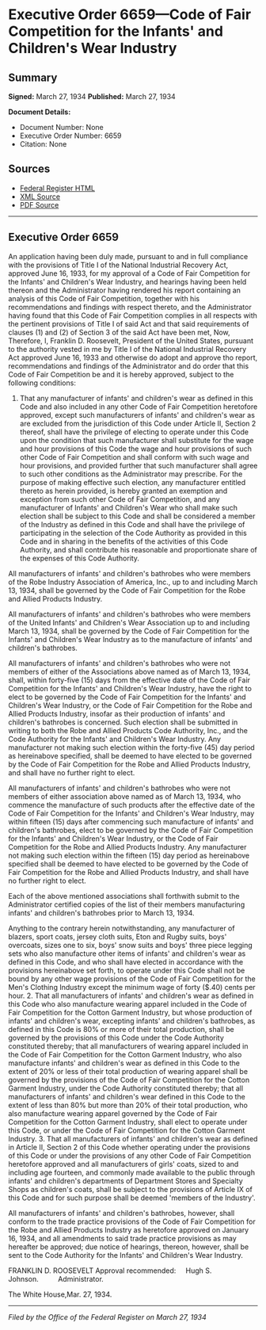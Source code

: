 # Executive Order 6659—Code of Fair Competition for the Infants' and Children's Wear Industry

## Summary

**Signed:** March 27, 1934
**Published:** March 27, 1934

**Document Details:**
- Document Number: None
- Executive Order Number: 6659
- Citation: None

## Sources
- [Federal Register HTML](https://www.presidency.ucsb.edu/documents/executive-order-6659-code-fair-competition-for-the-infants-and-childrens-wear-industry)
- [XML Source](None)
- [PDF Source](None)

---

## Executive Order 6659

An application having been duly made, pursuant to and in full compliance with the provisions of Title I of the National Industrial Recovery Act, approved June 16, 1933, for my approval of a Code of Fair Competition for the Infants' and Children's Wear Industry, and hearings having been held thereon and the Administrator having rendered his report containing an analysis of this Code of Fair Competition, together with his recommendations and findings with respect thereto, and the Administrator having found that this Code of Fair Competition complies in all respects with the pertinent provisions of Title I of said Act and that said requirements of clauses (1) and (2) of Section 3 of the said Act have been met,
Now, Therefore, I, Franklin D. Roosevelt, President of the United States, pursuant to the authority vested in me by Title I of the National Industrial Recovery Act approved June 16, 1933 and otherwise do adopt and approve tho report, recommendations and findings of the Administrator and do order that this Code of Fair Competition be and it is hereby approved, subject to the following conditions:
1. That any manufacturer of infants' and children's wear as defined in this Code and also included in any other Code of Fair Competition heretofore approved, except such manufacturers of infants' and children's wear as are excluded from the jurisdiction of this Code under Article II, Section 2 thereof, shall have the privilege of electing to operate under this Code upon the condition that such manufacturer shall substitute for the wage and hour provisions of this Code the wage and hour provisions of such other Code of Fair Competition and shall conform with such wage and hour provisions, and provided further that such manufacturer shall agree to such other conditions as the Administrator may prescribe. For the purpose of making effective such election, any manufacturer entitled thereto as herein provided, is hereby granted an exemption and exception from such other Code of Fair Competition, and any manufacturer of Infants' and Children's Wear who shall make such election shall be subject to this Code and shall be considered a member of the Industry as defined in this Code and shall have the privilege of participating in the selection of the Code Authority as provided in this Code and in sharing in the benefits of the activities of this Code Authority, and shall contribute his reasonable and proportionate share of the expenses of this Code Authority.

All manufacturers of infants' and children's bathrobes who were members of the Robe Industry Association of America, Inc., up to and including March 13, 1934, shall be governed by the Code of Fair Competition for the Robe and Allied Products Industry.

All manufacturers of infants' and children's bathrobes who were members of the United Infants' and Children's Wear Association up to and including March 13, 1934, shall be governed by the Code of Fair Competition for the Infants' and Children's Wear Industry as to the manufacture of infants' and children's bathrobes.

All manufacturers of infants' and children's bathrobes who were not members of either of the Associations above named as of March 13, 1934, shall, within forty-five (15) days from the effective date of the Code of Fair Competition for the Infants' and Children's Wear Industry, have the right to elect to be governed by the Code of Fair Competition for the Infants' and Children's Wear Industry, or the Code of Fair Competition for the Robe and Allied Products Industry, insofar as their production of infants' and children's bathrobes is concerned. Such election shall be submitted in writing to both the Robe and Allied Products Code Authority, Inc., and the Code Authority for the Infants' and Children's Wear Industry. Any manufacturer not making such election within the forty-five (45) day period as hereinabove specified, shall be deemed to have elected to be governed by the Code of Fair Competition for the Robe and Allied Products Industry, and shall have no further right to elect.

All manufacturers of infants' and children's bathrobes who were not members of either association above named as of March 13, 1934, who commence the manufacture of such products after the effective date of the Code of Fair Competition for the Infants' and Children's Wear Industry, may within fifteen (15) days after commencing such manufacture of infants' and children's bathrobes, elect to be governed by the Code of Fair Competition for the Infants' and Children's Wear Industry, or the Code of Fair Competition for the Robe and Allied Products Industry. Any manufacturer not making such election within the fifteen (15) day period as hereinabove specified shall be deemed to have elected to be governed by the Code of Fair Competition for the Robe and Allied Products Industry, and shall have no further right to elect.

Each of the above mentioned associations shall forthwith submit to the Administrator certified copies of the list of their members manufacturing infants' and children's bathrobes prior to March 13, 1934.

Anything to the contrary herein notwithstanding, any manufacturer of blazers, sport coats, jersey cloth suits, Eton and Rugby suits, boys' overcoats, sizes one to six, boys' snow suits and boys' three piece legging sets who also manufacture other items of infants' and children's wear as defined in this Code, and who shall have elected in accordance with the provisions hereinabove set forth, to operate under this Code shall not be bound by any other wage provisions of the Code of Fair Competition for the Men's Clothing Industry except the minimum wage of forty ($.40) cents per hour.
2. That all manufacturers of infants' and children's wear as defined in this Code who also manufacture wearing apparel included in the Code of Fair Competition for the Cotton Garment Industry, but whose production of infants' and children's wear, excepting infants' and children's bathrobes, as defined in this Code is 80% or more of their total production, shall be governed by the provisions of this Code under the Code Authority constituted thereby; that all manufacturers of wearing apparel included in the Code of Fair Competition for the Cotton Garment Industry, who also manufacture infants' and children's wear as defined in this Code to the extent of 20% or less of their total production of wearing apparel shall be governed by the provisions of the Code of Fair Competition for the Cotton Garment Industry, under the Code Authority constituted thereby; that all manufacturers of infants' and children's wear defined in this Code to the extent of less than 80% but more than 20% of their total production, who also manufacture wearing apparel governed by the Code of Fair Competition for the Cotton Garment Industry, shall elect to operate under this Code, or under the Code of Fair Competition for the Cotton Garment Industry.
3. That all manufacturers of infants' and children's wear as defined in Article II, Section 2 of this Code whether operating under the provisions of this Code or under the provisions of any other Code of Fair Competition heretofore approved and all manufacturers of girls' coats, sized to and including age fourteen, and commonly made available to the public through infants' and children's departments of Department Stores and Specialty Shops as children's coats, shall be subject to the provisions of Article IX of this Code and for such purpose shall be deemed 'members of the Industry'.

All manufacturers of infants' and children's bathrobes, however, shall conform to the trade practice provisions of the Code of Fair Competition for the Robe and Allied Products Industry as heretofore approved on January 16, 1934, and all amendments to said trade practice provisions as may hereafter be approved; due notice of hearings, thereon, however, shall be sent to the Code Authority for the Infants' and Children's Wear Industry.

FRANKLIN D. ROOSEVELT
Approval recommended:     Hugh S. Johnson.          Administrator.

The White House,Mar. 27, 1934.

---

*Filed by the Office of the Federal Register on March 27, 1934*
